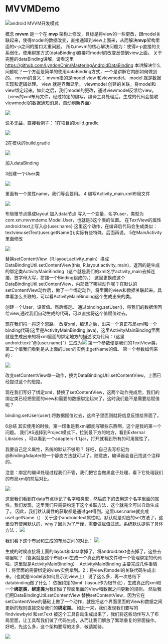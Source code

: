 # MVVMDemo

![](http://upload-images.jianshu.io/upload_images/1603789-a7f7676041d1e59b?imageMogr2/auto-orient/strip%7CimageView2/2/w/1240)android MVVM开发模式

概念
**mvvm** 是一个在 **mvp** 架构上修改，目标是将view的一些更改，跟model关联起来，使得model的数据改变，直接通知到view上面来，从而解决**mvp**架构里面的v-p之间的接口太重问题。
所以mvvm的核心解决问题为：使得v-p直接的关系弱化，使用绑定方式(dataBinding)直接将model的改变反馈到view上面。
关于完整的dataBinding讲解，请看这里
https://github.com/LyndonChin/MasteringAndroidDataBinding
本讲解决什么问题呢？一个方面是简单的使用dataBinding方式，一个是讲解它内部如何做到的。
mvvm的含义：
mvvm指的是model view 和viewmodel。
model 就是数据实现和逻辑处理。
view 就是界面显示。
viewmodel 创建的关联，将model和view绑定起来。如此之后，我们model的更改，通过viewmodel反馈给view。（view的xml布局文件，经过特定的编写，编译工具处理后，生成的代码会接收viewmodel的数据通知消息，自动刷新界面）

![](http://upload-images.jianshu.io/upload_images/1603789-5edd660508e63af7?imageMogr2/auto-orient/strip%7CimageView2/2/w/1240)

说多无益，直接看例子：
1在项目的build.gradle

![](http://upload-images.jianshu.io/upload_images/1603789-c25e736cfefdd283?imageMogr2/auto-orient/strip%7CimageView2/2/w/1240)

2在模块的build.gradle

![](http://upload-images.jianshu.io/upload_images/1603789-bba971c5923a8749?imageMogr2/auto-orient/strip%7CimageView2/2/w/1240)

加入dataBinding

3创建一个User类

![](http://upload-images.jianshu.io/upload_images/1603789-8f79ed7d84ff0061?imageMogr2/auto-orient/strip%7CimageView2/2/w/1240)

里面有一个属性name，我们等会要用。
4 编写Activity_main.xml布局文件

![](http://upload-images.jianshu.io/upload_images/1603789-0a08cadf8255935a?imageMogr2/auto-orient/strip%7CimageView2/2/w/1240)

布局根节点换成layout
加入data节点
写入一个变量，名字user，类型为com.xm.mvvmdemo.Model.User，也就是3这个类的位置。
在TextView的属性android:text上写入@{user.name}
这里这个动作，在编译后代码会生成类似：textview.setText(user.getName());实际有些特殊，后面再说。
5在MainActivity里面修改

![](http://upload-images.jianshu.io/upload_images/1603789-adf37c611bd740d3?imageMogr2/auto-orient/strip%7CimageView2/2/w/1240)

替换setContentView（R.layout.activity_main）换成DataBindingUtil.setContentView(this, R.layout.activity_main)，返回的是生成的绑定类ActivityMainBinding（这个就是我们的xml名字activity_main去掉连接，首字母大写，拼接一个Binding组成的。）
这里更换成这个DataBindingUtil.setContentView，内部做了哪些动作呢？在默认的setContentView动作后，做了一个绑定动作，将里面的view和数据关联起来。具体看怎么关联的，可以看ActivityMainBinding这个生成出来的类。

创建一个User，设置值。然后绑定。
通过binding.setUser()，将我们的数据传回给view,通过我们自动生成的代码，可以直接将这个值赋值过去。

现在我们捋一捋这个思路。
改变xml，编译之后，出来一个真正布局xml和一个binding代码(这里是ActivityMainBinding.java)，这里ActivityMainBinding里面就是生成出来的将xml里面的绑定地方的描述改为代码：（这里android:text:”@{user.name}”）生成为![](http://upload-images.jianshu.io/upload_images/1603789-4529bfa812eabd40?imageMogr2/auto-orient/strip%7CimageView2/2/w/1240)
第一个参数便是我们的TextView类，第二个值我们看到是从上面的User的实例出getName的值。
第一个参数如何来的：

![](http://upload-images.jianshu.io/upload_images/1603789-b2c6f60b4f2ef8fc?imageMogr2/auto-orient/strip%7CimageView2/2/w/1240)

改变setContentView单一动作，换为DataBindingUtil.setContentView。上面已经提过这个的思路。

现在我们写好了绑定xml，替换了setContentView，这两个动作完成后，我们的绑定类已经把里面的view和需要的数据绑定起来了，这时我们是不是需要给赋值呢？

binding.setUser(user);将数据赋值过去，这样子里面则就将信息反馈给界面了。

6总结
其实使用的时候，第一印象是我xml都能写哪些东西啊，这个是我的第一个问题。
我们AS选择到Project模式下，拉到最下方的地方，看到External Libraries ，可以看到一个adapters-1.1.jar，打开就看到所有的可用属性了。

我要自己定义属性，系统的默认不够用？
好吧，自己去写标记为@BindingAdapter的一个静态方法就可以了。随意放，编译器会自己找这个注释的。

注意：绑定的编译处理过程我们不管，我们把它当做黑盒子处理，看下它处理我们的布局xml的前后对比。

![](http://upload-images.jianshu.io/upload_images/1603789-650fdb32c0e773b6?imageMogr2/auto-orient/strip%7CimageView2/2/w/1240)

这里我们看到在data节点标记了名字和类型，然后底下的去用这个名字里面的属性。我们发现，这里我们只需要约定下这个关联方法，这个就完全可以自动生成了。
因此，我们默认属性的获取都是通过get得到。这里user.name就变成uset.getName（） 关于这个android:text属性呢，默认就是对应的set方法了，这里没有使用默认的，why？因为为了严谨，需要做赋值过滤。系统默认提供了具体方法：
![](http://upload-images.jianshu.io/upload_images/1603789-6a448d3bcc13c76c?imageMogr2/auto-orient/strip%7CimageView2/2/w/1240)

我们看下这个布局和生成的布局之间的对比：
![](http://upload-images.jianshu.io/upload_images/1603789-fe6a432268c9456a?imageMogr2/auto-orient/strip%7CimageView2/2/w/1240)

生成的时候直接将上面的layout和data拿掉了。将android:text也去掉了，这些去哪里呢？（答案就是这个布局xml生成一个真正的布局文件和一个管理绑定的代码啦，这里就是ActivityMainBinding）
 ActivityMainBinding 主要完成几件事情1：将里面的需要绑定的view实例拿到。2：将view和model的关联代码生成出来。（也就是model该如何显示到view上）
说了这么多，再一次总结下databinding做了什么：
依据约定的xml（layout作为根节点），生成真正的xml和一个**绑定类**，**绑定类**为我们做了界面里面的View和数据之间更新的规则。
然后我们用DataBindingUtil.setContentView 替换setContentView，因为它在setContentView的基础上做了一个动作，就是把这个界面里面的View和数据之间更新的规则直接交给我们的**绑定类**。
如此一来，我们发现我们要写的findviewbyid 和setText 被这个工具自动生成出来了，我们将这些动作写入了布局里面，让工具帮我们做了代码生成，从而让我们解放了繁琐重复的界面操作。
好吧，先这么多，这个架构要写的太多，敬请期待。

![](http://upload-images.jianshu.io/upload_images/1603789-554d3744459f610b?imageMogr2/auto-orient/strip%7CimageView2/2/w/1240)
